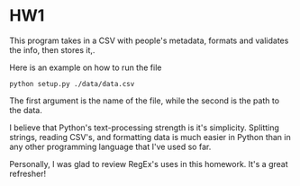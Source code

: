 # HW1
This program takes in a CSV with people's metadata, formats and validates the info, then stores it,.

Here is an example on how to run the file
```shell
python setup.py ./data/data.csv
```
The first argument is the name of the file, while the second is the path to the data.

I believe that Python's text-processing strength is it's simplicity. Splitting strings, reading CSV's, and formatting data is much easier in Python than in any other programming language that I've used so far.

Personally, I was glad to review RegEx's uses in this homework. It's a great refresher!